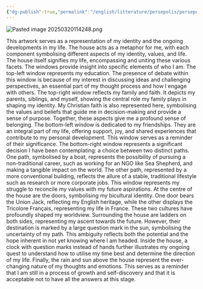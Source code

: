 ```yaml
---
{"dg-publish":true,"permalink":"/english/litterature/persepolis/persepolis-identity/"}
---
```




![Pasted image 20250320114248.png](/img/user/Media/Pasted%20image%2020250320114248.png)

This artwork serves as a representation of my identity and the ongoing developments in my life. The house acts as a metaphor for me, with each component symbolising different aspects of my identity, values, and life. The house itself signifies my life, encompassing and uniting these various facets. The windows provide insight into specific elements of who I am. The top-left window represents my education. The presence of debate within this window is because of my interest in discussing ideas and challenging perspectives, an essential part of my thought process and how I engage with others. The top-right window reflects my family and faith. It depicts my parents, siblings, and myself, showing the central role my family plays in shaping my identity. My Christian faith is also represented here, symbolising the values and beliefs that guide me in decision-making and provide a sense of purpose. Together, these aspects give me a profound sense of belonging. The bottom-left window is dedicated to my friendships. They are an integral part of my life, offering support, joy, and shared experiences that contribute to my personal development. This window serves as a reminder of their significance. The bottom-right window represents a significant decision I have been contemplating: a choice between two distinct paths. One path, symbolised by a boat, represents the possibility of pursuing a non-traditional career, such as working for an NGO like Sea Shepherd, and making a tangible impact on the world. The other path, represented by a more conventional building, reflects the allure of a stable, traditional lifestyle such as research or more corporate jobs. This window represents my struggle to reconcile my values with my future aspirations. At the centre of the house are the doors, symbolising my bicultural identity. One door bears the Union Jack, reflecting my English heritage, while the other displays the Tricolore Français, representing my life in France. These two cultures have profoundly shaped my worldview. Surrounding the house are ladders on both sides, representing my ascent towards the future. However, their destination is marked by a large question mark in the sun, symbolising the uncertainty of my path. This ambiguity reflects both the potential and the hope inherent in not yet knowing where I am headed. Inside the house, a clock with question marks instead of hands further illustrates my ongoing quest to understand how to utilise my time best and determine the direction of my life. Finally, the rain and sun above the house represent the ever-changing nature of my thoughts and emotions. This serves as a reminder that I am still in a process of growth and self-discovery and that it is acceptable not to have all the answers at this stage.

